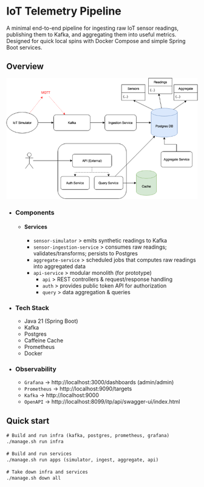 # IoT Telemetry Pipeline

A minimal end-to-end pipeline for ingesting raw IoT sensor readings, publishing them to Kafka, and aggregating them into useful metrics. Designed for quick local spins with Docker Compose and simple Spring Boot services.

## Overview

![Overview](./_docs/overview.png)

* ### Components

  * #### Services
    * `sensor-simulator` > emits synthetic readings to Kafka
    * `sensor-ingestion-service` > consumes raw readings; validates/transforms; persists to Postgres
    * `aggregate-service` > scheduled jobs that computes raw readings into aggregated data
    * `api-service` > modular monolith (for prototype)
      * `api` > REST controllers & request/response handling
      * `auth` > provides public token API for authorization
      * `query` > data aggregation & queries

* ### Tech Stack
  * Java 21 (Spring Boot)
  * Kafka
  * Postgres
  * Caffeine Cache
  * Prometheus
  * Docker

* ### Observability
  * `Grafana` -> http://localhost:3000/dashboards (admin/admin)
  * `Prometheus` -> http://localhost:9090/targets
  * `Kafka` -> http://localhost:9000
  * `OpenAPI` -> http://localhost:8099/itp/api/swagger-ui/index.html

## Quick start
```
# Build and run infra (kafka, postgres, prometheus, grafana)
./manage.sh run infra

# Build and run services
./manage.sh run apps (simulator, ingest, aggregate, api)

# Take down infra and services
./manage.sh down all
```